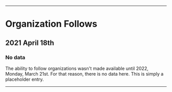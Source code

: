 
***

# Organization Follows

## 2021 April 18th

### No data

The ability to follow organizations wasn't made available until 2022, Monday, March 21st. For that reason, there is no data here. This is simply a placeholder entry.

***
